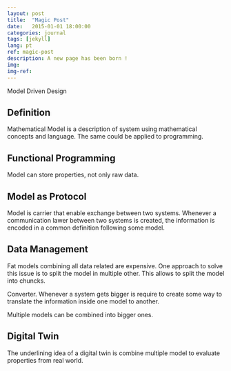 ```yaml
---
layout: post
title:  "Magic Post"
date:   2015-01-01 18:00:00
categories: journal
tags: [jekyll]
lang: pt
ref: magic-post
description: A new page has been born !
img: 
img-ref:
---
```


Model Driven Design

## Definition

Mathematical Model is a description of system using mathematical concepts and language. The same could be applied to programming.

## Functional Programming

Model can store properties, not only raw data.

## Model as Protocol

Model is carrier that enable exchange between two systems. Whenever a communication lawer between two systems is created, the information is encoded in a common definition following some model. 

## Data Management

Fat models combining all data related are expensive. One approach to solve this issue is to split the model in multiple other. This allows to split the model into chuncks.

Converter. Whenever a system gets bigger is require to create some way to translate the information inside one model to another. 

Multiple models can be combined into bigger ones.

## Digital Twin

The underlining idea of a digital twin is combine multiple model to evaluate properties from real world.